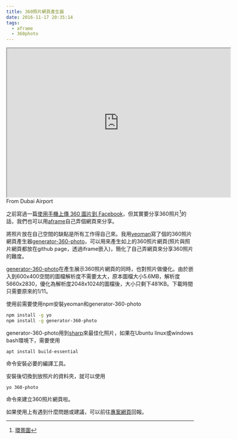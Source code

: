 ```yaml
---
title: 360照片網頁產生器
date: 2016-11-17 20:35:14
tags:
  - aframe
  - 360photo
---
```


<iframe src="https://gasolin.github.io/2016-london-allhands/dubai_airport.html" height="400px" width="600px" align="center"></iframe>
From Dubai Airport

之前寫過一篇[使用手機上傳 360 圖片到 Facebook](2016/07/03/upload-360photo-to-facebook/)，但其實要分享360照片[^1]的話，我們也可以用[aframe](http://aframe.io)自己弄個網頁來分享。

將照片放在自己空間的缺點是所有工作得自己來。我用[yeoman](http://yeoman.io/)寫了個的360照片網頁產生器[generator-360-photo](https://www.npmjs.com/package/generator-360-photo)，可以用來產生如上的360照片網頁(照片與照片網頁都放在github page，透過iframe嵌入)，簡化了自己弄網頁來分享360照片的難度。

[generator-360-photo](https://www.npmjs.com/package/generator-360-photo)在產生展示360照片網頁的同時，也對照片做優化。由於嵌入到600x400空間的圖檔解析度不需要太大，原本圖檔大小5.6MB，解析度5660x2830，優化為解析度2048x1024的圖檔後，大小只剩下481KB。下載時間只需要原來的1/11。

使用前需要使用npm安裝yeoman和generator-360-photo

```sh
npm install -g yo
npm install -g generator-360-photo
```

generator-360-photo用到[sharp](https://www.npmjs.com/package/sharp)來最佳化照片，如果在Ubuntu linux或windows bash環境下，需要使用

```
apt install build-essential
```

命令安裝必要的編譯工具。

安裝後切換到放照片的資料夾，就可以使用

```
yo 360-photo
```

命令來建立360照片網頁啦。

如果使用上有遇到什麼問題或建議，可以前往[專案網頁](https://github.com/gasolin/generator-360-photo/issues)回報。

[^1]:  [環景圖](https://zh.wikipedia.org/wiki/%E5%85%A8%E6%99%AF%E5%9B%BE)

